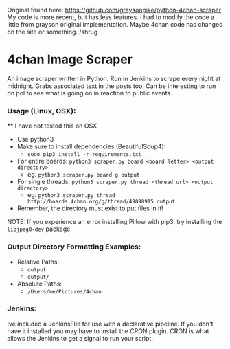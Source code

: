 Original found here: https://github.com/graysonpike/python-4chan-scraper
My code is more recent, but has less features. I had to modify the code a little from grayson original implementation. Maybe 4chan code has changed on the site or something. /shrug

# 4chan Image Scraper
An image scraper written in Python.
Run in Jenkins to scrape every night at midnight.
Grabs associated text in the posts too. 
Can be interesting to run on pol to see what is going on in reaction to public events.

### Usage (Linux, OSX):

** I have not tested this on OSX
- Use python3
- Make sure to install dependencies (BeautifulSoup4):
  - `sudo pip3 install -r requirements.txt`
- For entire boards: `python3 scraper.py board <board letter> <output directory>`
  - eg. `python3 scraper.py board g output`
- For single threads: `python3 scraper.py thread <thread url> <output directory>`
  - eg. `python3 scraper.py thread http://boards.4chan.org/g/thread/49098915 output`
- Remember, the directory must exist to put files in it!

NOTE: If you experience an error installing Pillow with pip3, try installing the `libjpeg8-dev` package.

### Output Directory Formatting Examples:

- Relative Paths:
  - `output`
  - `output/`
- Absolute Paths:
  - `/Users/me/Pictures/4chan`

### Jenkins:
Ive included a JenkinsFIle for use with a declarative pipeline. 
If you don't have it installed you may have to install the CRON plugin. 
CRON is what allows the Jenkins to get a signal to run your script. 
